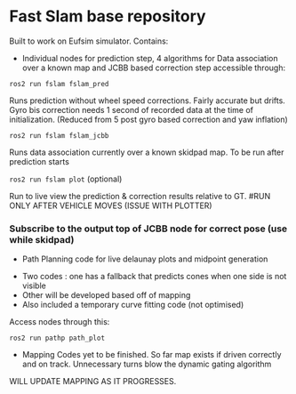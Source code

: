 # Fast Slam base repository
Built to work on Eufsim simulator.
Contains:
* Individual nodes for prediction step, 4 algorithms for Data association over a known map and JCBB based correction step accessible through:

```ros2 run fslam fslam_pred```

Runs prediction without wheel speed corrections. Fairly accurate but drifts.
Gyro bis correction needs 1 second of recorded data at the time of initialization. (Reduced from 5 post gyro based correction and yaw inflation)

```ros2 run fslam fslam_jcbb```

Runs data association currently over a known skidpad map. To be run after prediction starts

```ros2 run fslam plot``` (optional)

Run to live view the prediction & correction results relative to GT. #RUN ONLY AFTER VEHICLE MOVES (ISSUE WITH PLOTTER)

### Subscribe to the output top of JCBB node for correct pose (use while skidpad)


* Path Planning code for live delaunay plots and midpoint generation
 - Two codes : one has a fallback that predicts cones when one side is not visible
 - Other will be developed based off of mapping
 - Also included a temporary curve fitting code (not optimised)

Access nodes through this:

```ros2 run pathp path_plot```



* Mapping Codes yet to be finished. So far map exists if driven correctly and on track. Unnecessary turns blow the dynamic gating algorithm

WILL UPDATE MAPPING AS IT PROGRESSES.
